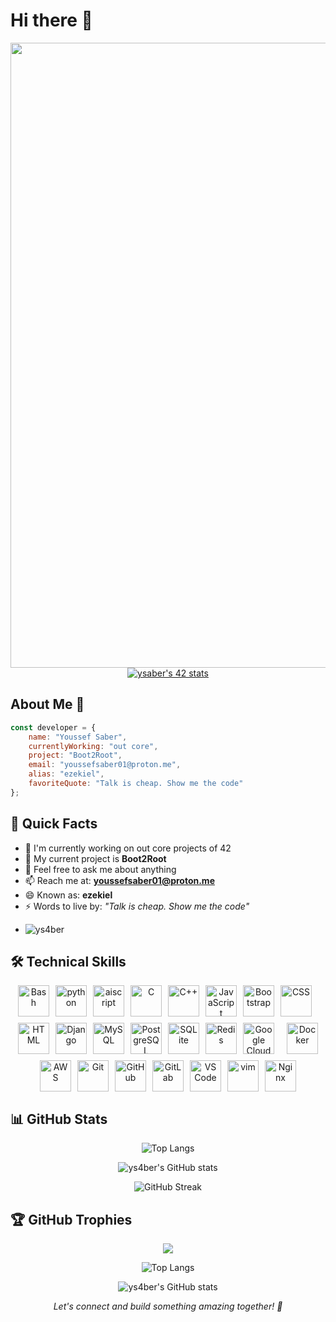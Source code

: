 # Hi there 👋

<img src="https://user-images.githubusercontent.com/74038190/225813708-98b745f2-7d22-48cf-9150-083f1b00d6c9.gif" width="1000"/>

<div align="center">
  <a href="https://github.com/oakoudad/badge42">
    <img src="https://badge.mediaplus.ma/Black/ysaber" alt="ysaber's 42 stats" />
  </a>
</div>

## About Me 🚀

```javascript
const developer = {
    name: "Youssef Saber",
    currentlyWorking: "out core",
    project: "Boot2Root",
    email: "youssefsaber01@proton.me",
    alias: "ezekiel",
    favoriteQuote: "Talk is cheap. Show me the code"
};
```

## 🌟 Quick Facts

- 🔭 I'm currently working on out core projects of 42
- 🌱 My current project is **Boot2Root**
- 💬 Feel free to ask me about anything
- 📫 Reach me at: **youssefsaber01@proton.me**
- 😄 Known as: **ezekiel**
- ⚡ Words to live by: *"Talk is cheap. Show me the code"*
- <p align="left"> <img src="https://komarev.com/ghpvc/?username=ys4ber&label=Profile%20views&color=0e75b6&style=flat" alt="ys4ber" /> </p>

## 🛠️ Technical Skills

<div align="center">
  <p style="margin: 0; display: flex; flex-wrap: wrap; justify-content: center; gap: 10px;">
    <img src="https://skillicons.dev/icons?i=bash" title="Bash" style="width: 50px;">
    <img src="https://skillicons.dev/icons?i=python" title="python" style="width: 50px;">
    <img src="https://skillicons.dev/icons?i=aiscript" title="aiscript" style="width: 50px;">
    <img src="https://skillicons.dev/icons?i=c" title="C" style="width: 50px;">
    <img src="https://skillicons.dev/icons?i=cpp" title="C++" style="width: 50px;">
    <img src="https://skillicons.dev/icons?i=js" title="JavaScript" style="width: 50px;">
    <img src="https://skillicons.dev/icons?i=bootstrap" title="Bootstrap" style="width: 50px;">
    <img src="https://skillicons.dev/icons?i=css" title="CSS" style="width: 50px;"> <br>
    <img src="https://skillicons.dev/icons?i=html" title="HTML" style="width: 50px;">
    <img src="https://skillicons.dev/icons?i=django" title="Django" style="width: 50px;">
    <img src="https://skillicons.dev/icons?i=mysql" title="MySQL" style="width: 50px;">
    <img src="https://skillicons.dev/icons?i=postgres" title="PostgreSQL" style="width: 50px;">
    <img src="https://skillicons.dev/icons?i=sqlite" title="SQLite" style="width: 50px;">
    <img src="https://skillicons.dev/icons?i=redis" title="Redis" style="width: 50px;">
    <img src="https://skillicons.dev/icons?i=gcp" title="Google Cloud" style="width: 50px;">
    <br>
    <img src="https://skillicons.dev/icons?i=docker" title="Docker" style="width: 50px;">
    <img src="https://skillicons.dev/icons?i=aws" title="AWS" style="width: 50px;">
    <img src="https://skillicons.dev/icons?i=git" title="Git" style="width: 50px;">
    <img src="https://skillicons.dev/icons?i=github" title="GitHub" style="width: 50px;">
    <img src="https://skillicons.dev/icons?i=gitlab" title="GitLab" style="width: 50px;">
    <img src="https://skillicons.dev/icons?i=vscode" title="VS Code" style="width: 50px;">
    <img src="https://skillicons.dev/icons?i=vim" title="vim" style="width: 50px;">
    <img src="https://skillicons.dev/icons?i=nginx" title="Nginx" style="width: 50px;">
  </p>
</div>

## 📊 GitHub Stats

<div align="center">
  
![Top Langs](https://github-readme-stats.vercel.app/api/top-langs/?username=ys4ber&langs_count=10&theme=tokyonight&hide_border=true&include_all_commits=true&count_private=true&layout=compact)

</div>

<div align="center">
  
![ys4ber's GitHub stats](https://github-readme-stats.vercel.app/api?username=ys4ber&show_icons=true&theme=tokyonight&hide_border=true)

</div>

<div align="center">
  
![GitHub Streak](https://github-readme-streak-stats.herokuapp.com/?user=ys4ber&theme=tokyonight&hide_border=true)

</div>

## 🏆 GitHub Trophies
<div align="center">
  
![](https://github-profile-trophy.vercel.app/?username=ys4ber&theme=tokyonight&no-frame=true&no-bg=false&margin-w=4)

</div>

<div align="center">
  
![Top Langs](https://github-readme-stats.vercel.app/api/top-langs/?username=ys4ber&langs_count=10&theme=dracula&hide_border=true&include_all_commits=true&count_private=true&layout=compact)

</div>

<div align="center">
  
![ys4ber's GitHub stats](https://github-readme-stats.vercel.app/api?username=ys4ber&show_icons=true&theme=radical)

</div>


<div align="center">
  
  <i>Let's connect and build something amazing together! 🚀</i>
  
</div>

<!--
This README is maintained by Youssef Saber
Feel free to reach out for collaborations or just a friendly chat!
-->
